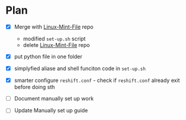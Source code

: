 # Plan

* [x] Merge with [Linux-Mint-File](https://github.com/Dimorng/Linux-Mint-File.git) repo
    - modified `set-up.sh` script
    - delete [Linux-Mint-File](https://github.com/Dimorng/Linux-Mint-File.git) repo

* [x] put python file in one folder

* [x] simplyfied aliase and shell funciton code in `set-up.sh`

* [x] smarter configure `reshift.conf` - check if `reshift.conf` already exit before doing sth

* [ ] Document manually set up work

* [ ] Update Manually set up guide